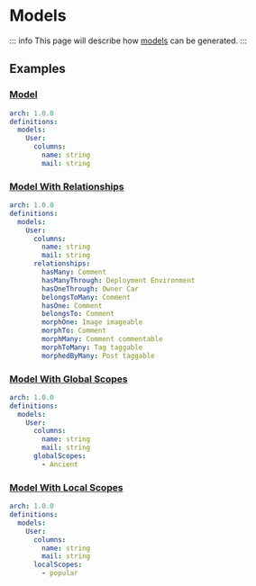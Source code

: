 # Models

::: info
This page will describe how [models](https://laravel.com/docs/10.x/eloquent) can be generated.
:::

## Examples

### [Model](https://laravel.com/docs/10.x/eloquent#generating-model-classes)

```yaml
arch: 1.0.0
definitions:
  models:
    User:
      columns:
        name: string
        mail: string
```

### [Model With Relationships](https://laravel.com/docs/10.x/eloquent-relationships)

```yaml
arch: 1.0.0
definitions:
  models:
    User:
      columns:
        name: string
        mail: string
      relationships:
        hasMany: Comment
        hasManyThrough: Deployment Environment
        hasOneThrough: Owner Car
        belongsToMany: Comment
        hasOne: Comment
        belongsTo: Comment
        morphOne: Image imageable
        morphTo: Comment
        morphMany: Comment commentable
        morphToMany: Tag taggable
        morphedByMany: Post taggable
```

### [Model With Global Scopes](https://laravel.com/docs/10.x/eloquent#global-scopes)

```yaml
arch: 1.0.0
definitions:
  models:
    User:
      columns:
        name: string
        mail: string
      globalScopes:
        - Ancient
```

### [Model With Local Scopes](https://laravel.com/docs/10.x/eloquent#local-scopes)

```yaml
arch: 1.0.0
definitions:
  models:
    User:
      columns:
        name: string
        mail: string
      localScopes:
        - popular
```
